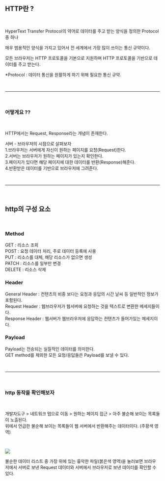 ## HTTP란 ?

<br>

HyperText Transfer Protocol의 약어로 데이터를 주고 받는 양식을 정의한
Protocol 중 하나


매우 범용적인 양식을 가지고 있어서 전 세계에서 가장 많이 쓰이는 통신 규약이다.

모든 브라우저는 HTTP 프로토콜을 기본으로 지원하며 HTTP 프로토콜을 기반으로 데이터를 주고 받는다.

*Protocol : 데이터 통신을 원활하게 하기 위해 필요한 통신 규약.

<br>

***

<br>

### 어떻게요 ??

<br>

HTTP에서는 Request, Response라는 개념이 존재한다.

서버 - 브라우저의 시점으로 살펴보자  
1.브라우저는 서버에게 자신이 원하는 페이지를 요청(Request)한다.  
2.서버는 브라우저가 원하는 페이지가 있는지 확인한다.  
3.페이지가 있다면 해당 페이지에 대한 데이터를 반환(Response)해준다.  
4.반환받은 데이터를 기반으로 브라우저에 그려준다.  

<br>

***

<br>

## http의 구성 요소

<br>

### Method
GET : 리소스 조회  
POST : 요청 데이터 처리, 주로 데이터 등록에 사용  
PUT : 리소스를 대체, 해당 리소스가 없으면 생성  
PATCH : 리소스를 일부만 변경  
DELETE : 리소스 삭제  

### Header
General Header : 컨텐츠의 비중 보다는 요청과 응답의 시간 날씨 등 일반적인 정보가 포함된다.  
Request Header : 웹브라우저가 웹서버에 요청하는 것을 텍스트로 변환한 메세지들이다.  
Response Header : 웹서버가 웹브라우저에 응답하는 컨텐츠가 들어가있는 메세지이다.

### Payload
Payload는 전송되는 실질적인 데이터를 의미한다.  
GET method를 제외한 모든 요청/응답들은 Payload를 보낼 수 있다.

<br>

***

<br>

### http 동작을 확인해보자

<br>

개발자도구 > 네트워크 탭으로 이동 > 원하는 페이지 접근 > 아주 불순해 보이는 목록들이 노출된다.  
위에서 언급한 불순해 보이는 목록들이 웹 서버에서 반환해주는 데이터이다. (주황색 영역)

<br>

![](https://velog.velcdn.com/images/kwon-ga/post/88f5925d-705a-4ce4-abbc-13d0d35e5012/image.png)


불순한 데이터 리스트 중 가장 위에 있는 흉악한 파일(붉은색 영역)을 눌러보면 
브라우저에서 서버로 보낸 Request 데이터와
서버에서 브라우저로 보낸 데이터를 확인할 수 있다.
